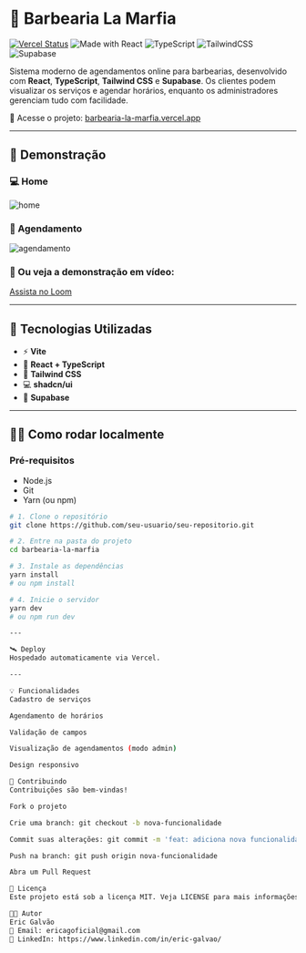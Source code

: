 # 💈 Barbearia La Marfia

[![Vercel Status](https://img.shields.io/website?url=https%3A%2F%2Fbarbearia-la-marfia.vercel.app&style=for-the-badge&label=Deploy&logo=vercel)](https://barbearia-la-marfia.vercel.app/)
![Made with React](https://img.shields.io/badge/Made%20with-React-61DAFB?style=for-the-badge&logo=react)
![TypeScript](https://img.shields.io/badge/TypeScript-007ACC?style=for-the-badge&logo=typescript)
![TailwindCSS](https://img.shields.io/badge/TailwindCSS-38B2AC?style=for-the-badge&logo=tailwindcss)
![Supabase](https://img.shields.io/badge/Supabase-3ECF8E?style=for-the-badge&logo=supabase)

Sistema moderno de agendamentos online para barbearias, desenvolvido com **React**, **TypeScript**, **Tailwind CSS** e **Supabase**. Os clientes podem visualizar os serviços e agendar horários, enquanto os administradores gerenciam tudo com facilidade.

🔗 Acesse o projeto: [barbearia-la-marfia.vercel.app](https://barbearia-la-marfia.vercel.app/)

---

## 📸 Demonstração

### 💻 Home
![home](https://user-images.githubusercontent.com/0000000/home-page.png)

### 📅 Agendamento
![agendamento](https://user-images.githubusercontent.com/0000000/booking-form.png)

### 🎥 Ou veja a demonstração em vídeo:
[Assista no Loom](https://www.loom.com/share/exemplo)

---

## 🚀 Tecnologias Utilizadas

- ⚡ **Vite**
- 🧠 **React + TypeScript**
- 🎨 **Tailwind CSS**
- 💻 **shadcn/ui**
- 🔐 **Supabase**

---

## 🧑‍💻 Como rodar localmente

### Pré-requisitos

- Node.js
- Git
- Yarn (ou npm)

```bash
# 1. Clone o repositório
git clone https://github.com/seu-usuario/seu-repositorio.git

# 2. Entre na pasta do projeto
cd barbearia-la-marfia

# 3. Instale as dependências
yarn install
# ou npm install

# 4. Inicie o servidor
yarn dev
# ou npm run dev

---

🛰 Deploy
Hospedado automaticamente via Vercel.

---

💡 Funcionalidades
Cadastro de serviços

Agendamento de horários

Validação de campos

Visualização de agendamentos (modo admin)

Design responsivo

🤝 Contribuindo
Contribuições são bem-vindas!

Fork o projeto

Crie uma branch: git checkout -b nova-funcionalidade

Commit suas alterações: git commit -m 'feat: adiciona nova funcionalidade'

Push na branch: git push origin nova-funcionalidade

Abra um Pull Request

📄 Licença
Este projeto está sob a licença MIT. Veja LICENSE para mais informações.

👨‍💻 Autor
Eric Galvão
📧 Email: ericagoficial@gmail.com
🔗 LinkedIn: https://www.linkedin.com/in/eric-galvao/


